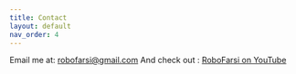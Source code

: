 ```yaml
---
title: Contact
layout: default
nav_order: 4
---
```


Email me at: [robofarsi@gmail.com](mailto:robofarsi@gmail.com)
And check out : [RoboFarsi on YouTube](https://www.youtube.com/@RoboFarsiChannel)
